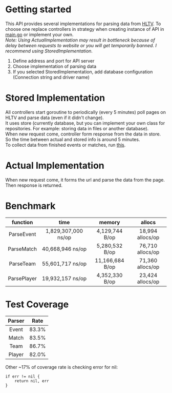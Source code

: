 # Getting started
This API provides several implementations for parsing data from [HLTV](https://hltv.org). To choose one replace controllers in strategy when creating instance of API in [main.go](cmd/app/main.go) or implement your own. <br/>
*Note: Using ActualImplementation may result in bottleneck because of delay between requests to website or you will get temporarily banned. I recommend using StoredImplementation.* <br/>

1. Define address and port for API server
2. Choose implementation of parsing data
3. If you selected StoredImplementation, add database configuration (Connection string and driver name)

# Stored Implementation
All controllers start goroutine to periodically (every 5 minutes) poll pages on HLTV and parse data (even if it didn't change). <br/>
It uses store (currently database, but you can implement your own class for repositories. For example: storing data in files or another database). <br/>
When new request come, controller form response from the data in store. So the time between actual and stored info is around 5 minutes. <br/>
To collect data from finished events or matches, run [this](cmd/parse/parseFinished.go).

# Actual Implementation
When new request come, it forms the url and parse the data from the page. Then response is returned. <br/>

# Benchmark
|function|time|memory|allocs|
|:--------:|:----:|:------:|:------:|
|ParseEvent|1,829,307,000 ns/op|4,129,744 B/op|18,994 allocs/op|
|ParseMatch|40,668,946 ns/op|5,280,532 B/op|76,710 allocs/op|
|ParseTeam|55,601,717 ns/op|11,166,684 B/op|71,360 allocs/op|
|ParsePlayer|19,932,157 ns/op|4,352,330 B/op|23,424 allocs/op|

# Test Coverage
|Parser|Rate|
|:--------:|:----:|
|Event|83.3%|
|Match|83.5%|
|Team|86.7%|
|Player|82.0%|

Other ~17% of coverage rate is checking error for nil:
```
if err != nil {
    return nil, err
}
```